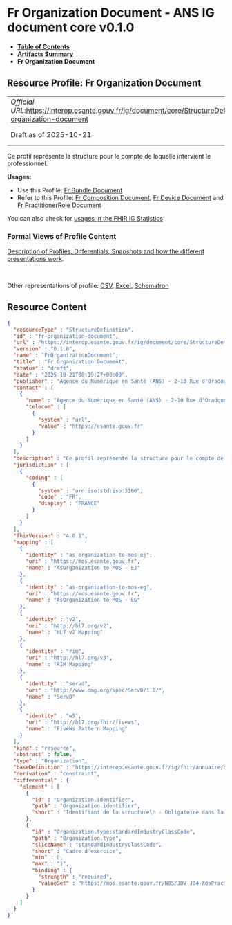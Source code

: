 # Fr Organization Document - ANS IG document core v0.1.0

* [**Table of Contents**](toc.md)
* [**Artifacts Summary**](artifacts.md)
* **Fr Organization Document**

## Resource Profile: Fr Organization Document 

| | |
| :--- | :--- |
| *Official URL*:https://interop.esante.gouv.fr/ig/document/core/StructureDefinition/fr-organization-document | *Version*:0.1.0 |
| Draft as of 2025-10-21 | *Computable Name*:FrOrganizationDocument |

 
Ce profil représente la structure pour le compte de laquelle intervient le professionnel. 

**Usages:**

* Use this Profile: [Fr Bundle Document](StructureDefinition-fr-bundle-document.md)
* Refer to this Profile: [Fr Composition Document](StructureDefinition-fr-composition-document.md), [Fr Device Document](StructureDefinition-fr-device-auteur-document.md) and [Fr PractitionerRole Document](StructureDefinition-fr-practitionerRole-document.md)

You can also check for [usages in the FHIR IG Statistics](https://packages2.fhir.org/xig/ans.document.fr.core|current/StructureDefinition/fr-organization-document)

### Formal Views of Profile Content

 [Description of Profiles, Differentials, Snapshots and how the different presentations work](http://build.fhir.org/ig/FHIR/ig-guidance/readingIgs.html#structure-definitions). 

 

Other representations of profile: [CSV](StructureDefinition-fr-organization-document.csv), [Excel](StructureDefinition-fr-organization-document.xlsx), [Schematron](StructureDefinition-fr-organization-document.sch) 



## Resource Content

```json
{
  "resourceType" : "StructureDefinition",
  "id" : "fr-organization-document",
  "url" : "https://interop.esante.gouv.fr/ig/document/core/StructureDefinition/fr-organization-document",
  "version" : "0.1.0",
  "name" : "FrOrganizationDocument",
  "title" : "Fr Organization Document",
  "status" : "draft",
  "date" : "2025-10-21T08:19:27+00:00",
  "publisher" : "Agence du Numérique en Santé (ANS) - 2-10 Rue d'Oradour-sur-Glane, 75015 Paris",
  "contact" : [
    {
      "name" : "Agence du Numérique en Santé (ANS) - 2-10 Rue d'Oradour-sur-Glane, 75015 Paris",
      "telecom" : [
        {
          "system" : "url",
          "value" : "https://esante.gouv.fr"
        }
      ]
    }
  ],
  "description" : "Ce profil représente la structure pour le compte de laquelle intervient le professionnel.",
  "jurisdiction" : [
    {
      "coding" : [
        {
          "system" : "urn:iso:std:iso:3166",
          "code" : "FR",
          "display" : "FRANCE"
        }
      ]
    }
  ],
  "fhirVersion" : "4.0.1",
  "mapping" : [
    {
      "identity" : "as-organization-to-mos-ej",
      "uri" : "https://mos.esante.gouv.fr",
      "name" : "AsOrganization to MOS - EJ"
    },
    {
      "identity" : "as-organization-to-mos-eg",
      "uri" : "https://mos.esante.gouv.fr",
      "name" : "AsOrganization to MOS - EG"
    },
    {
      "identity" : "v2",
      "uri" : "http://hl7.org/v2",
      "name" : "HL7 v2 Mapping"
    },
    {
      "identity" : "rim",
      "uri" : "http://hl7.org/v3",
      "name" : "RIM Mapping"
    },
    {
      "identity" : "servd",
      "uri" : "http://www.omg.org/spec/ServD/1.0/",
      "name" : "ServD"
    },
    {
      "identity" : "w5",
      "uri" : "http://hl7.org/fhir/fivews",
      "name" : "FiveWs Pattern Mapping"
    }
  ],
  "kind" : "resource",
  "abstract" : false,
  "type" : "Organization",
  "baseDefinition" : "https://interop.esante.gouv.fr/ig/fhir/annuaire/StructureDefinition/as-organization",
  "derivation" : "constraint",
  "differential" : {
    "element" : [
      {
        "id" : "Organization.identifier",
        "path" : "Organization.identifier",
        "short" : "Identifiant de la structure\n - Obligatoire dans la structure chargée de la conservation du document(Composition.custodian 1..1)"
      },
      {
        "id" : "Organization.type:standardIndustryClassCode",
        "path" : "Organization.type",
        "sliceName" : "standardIndustryClassCode",
        "short" : "Cadre d'exercice",
        "min" : 0,
        "max" : "1",
        "binding" : {
          "strength" : "required",
          "valueSet" : "https://mos.esante.gouv.fr/NOS/JDV_J04-XdsPracticeSettingCode-CISIS/FHIR/JDV-J04-XdsPracticeSettingCode-CISIS"
        }
      }
    ]
  }
}

```
